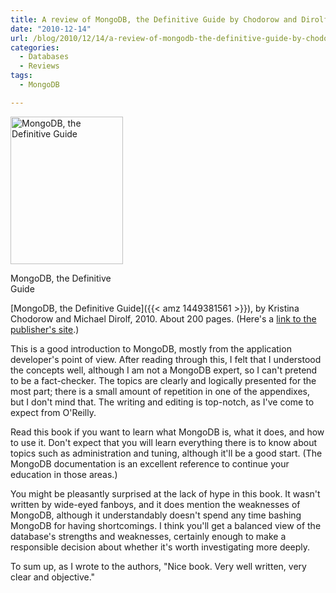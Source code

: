 ```yaml
---
title: A review of MongoDB, the Definitive Guide by Chodorow and Dirolf
date: "2010-12-14"
url: /blog/2010/12/14/a-review-of-mongodb-the-definitive-guide-by-chodorow-and-dirolf/
categories:
  - Databases
  - Reviews
tags:
  - MongoDB

---
```

<p style="float:left">
  <div id="attachment_2114" class="wp-caption alignleft" style="width: 190px">
    <a href="{{< amz 1449381561 >}}"><img src="/media/2010/12/mongodb-definitive-guide.gif" alt="MongoDB, the Definitive Guide" title="MongoDB, the Definitive Guide" width="180" height="236" class="size-full wp-image-2114" /></a><p class="wp-caption-text">
      MongoDB, the Definitive Guide
    </p>
  </div>
</p>

[MongoDB, the Definitive Guide]({{< amz 1449381561 >}}), by Kristina Chodorow and Michael Dirolf, 2010. About 200 pages. (Here's a [link to the publisher's site](http://oreilly.com/catalog/0636920001096).)

This is a good introduction to MongoDB, mostly from the application developer's point of view. After reading through this, I felt that I understood the concepts well, although I am not a MongoDB expert, so I can't pretend to be a fact-checker. The topics are clearly and logically presented for the most part; there is a small amount of repetition in one of the appendixes, but I don't mind that. The writing and editing is top-notch, as I've come to expect from O'Reilly.

Read this book if you want to learn what MongoDB is, what it does, and how to use it. Don't expect that you will learn everything there is to know about topics such as administration and tuning, although it'll be a good start. (The MongoDB documentation is an excellent reference to continue your education in those areas.)

You might be pleasantly surprised at the lack of hype in this book. It wasn't written by wide-eyed fanboys, and it does mention the weaknesses of MongoDB, although it understandably doesn't spend any time bashing MongoDB for having shortcomings. I think you'll get a balanced view of the database's strengths and weaknesses, certainly enough to make a responsible decision about whether it's worth investigating more deeply.

To sum up, as I wrote to the authors, "Nice book. Very well written, very clear and objective."



